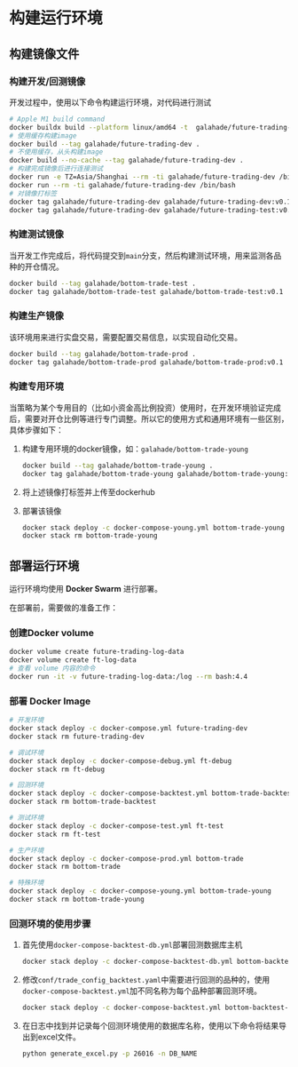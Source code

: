 # 构建运行环境

## 构建镜像文件

### 构建开发/回测镜像

开发过程中，使用以下命令构建运行环境，对代码进行测试

```bash
# Apple M1 build command
docker buildx build --platform linux/amd64 -t  galahade/future-trading-dev .
# 使用缓存构建image
docker build --tag galahade/future-trading-dev .
# 不使用缓存，从头构建image
docker build --no-cache --tag galahade/future-trading-dev .
# 构建完成镜像后进行连接测试
docker run -e TZ=Asia/Shanghai --rm -ti galahade/future-trading-dev /bin/bash
docker run --rm -ti galahade/future-trading-dev /bin/bash
# 对镜像打标签
docker tag galahade/future-trading-dev galahade/future-trading-dev:v0.1
docker tag galahade/future-trading-dev galahade/future-trading-test:v0.1
```

### 构建测试镜像

当开发工作完成后，将代码提交到`main`分支，然后构建测试环境，用来监测各品种的开仓情况。

```bash
docker build --tag galahade/bottom-trade-test .
docker tag galahade/bottom-trade-test galahade/bottom-trade-test:v0.1
```

### 构建生产镜像

该环境用来进行实盘交易，需要配置交易信息，以实现自动化交易。

```bash
docker build --tag galahade/bottom-trade-prod .
docker tag galahade/bottom-trade-prod galahade/bottom-trade-prod:v0.1
```

### 构建专用环境

当策略为某个专用目的（比如小资金高比例投资）使用时，在开发环境验证完成后，需要对开仓比例等进行专门调整。所以它的使用方式和通用环境有一些区别，具体步骤如下：

1. 构建专用环境的docker镜像，如：`galahade/bottom-trade-young`

   ```bash
   docker build --tag galahade/bottom-trade-young .
   docker tag galahade/bottom-trade-young galahade/bottom-trade-young:v0.1
   ```

2. 将上述镜像打标签并上传至dockerhub

3. 部署该镜像

   ```bash
   docker stack deploy -c docker-compose-young.yml bottom-trade-young
   docker stack rm bottom-trade-young
   ```

## 部署运行环境

运行环境均使用 **Docker Swarm** 进行部署。

在部署前，需要做的准备工作：

### 创建Docker volume

```bash
docker volume create future-trading-log-data
docker volume create ft-log-data
# 查看 volume 内容的命令
docker run -it -v future-trading-log-data:/log --rm bash:4.4
```

### 部署 Docker Image

```bash
# 开发环境
docker stack deploy -c docker-compose.yml future-trading-dev
docker stack rm future-trading-dev

# 调试环境
docker stack deploy -c docker-compose-debug.yml ft-debug
docker stack rm ft-debug

# 回测环境
docker stack deploy -c docker-compose-backtest.yml bottom-trade-backtest
docker stack rm bottom-trade-backtest

# 测试环境
docker stack deploy -c docker-compose-test.yml ft-test
docker stack rm ft-test

# 生产环境
docker stack deploy -c docker-compose-prod.yml bottom-trade
docker stack rm bottom-trade

# 特殊环境
docker stack deploy -c docker-compose-young.yml bottom-trade-young
docker stack rm bottom-trade-young
```

### 回测环境的使用步骤

1. 首先使用`docker-compose-backtest-db.yml`部署回测数据库主机

    ```bash
    docker stack deploy -c docker-compose-backtest-db.yml bottom-backtest-db
    ```

2. 修改`conf/trade_config_backtest.yaml`中需要进行回测的品种的，使用`docker-compose-backtest.yml`加不同名称为每个品种部署回测环境。

    ```bash
    docker stack deploy -c docker-compose-backtest.yml bottom-backtest-1
    ```

3. 在日志中找到并记录每个回测环境使用的数据库名称，使用以下命令将结果导出到excel文件。

    ```bash
    python generate_excel.py -p 26016 -n DB_NAME 
    ```

